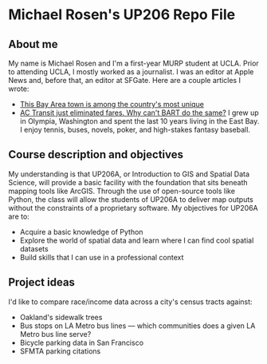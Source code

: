 # Michael Rosen's UP206 Repo File
## About me
My name is Michael Rosen and I'm a first-year MURP student at UCLA. Prior to attending UCLA, I mostly worked as a journalist. I was an editor at Apple News and, before that, an editor at SFGate. Here are a couple articles I wrote:
* [This Bay Area town is among the country's most unique](https://www.sfgate.com/neighborhoods/eb/article/Kensington-Bay-Area-unincorporated-town-Contra-Cos-13836096.php)
* [AC Transit just eliminated fares. Why can't BART do the same?](https://www.sfgate.com/public-transportation/article/why-isnt-bart-free-ac-transit-covid-19-15153882.php)
I grew up in Olympia, Washington and spent the last 10 years living in the East Bay. I enjoy tennis, buses, novels, poker, and high-stakes fantasy baseball.
## Course description and objectives
My understanding is that UP206A, or Introduction to GIS and Spatial Data Science, will provide a basic facility with the foundation that sits beneath mapping tools like ArcGIS. Through the use of open-source tools like Python, the class will allow the students of UP206A to deliver map outputs without the constraints of a proprietary software.
My objectives for UP206A are to:
* Acquire a basic knowledge of Python
* Explore the world of spatial data and learn where I can find cool spatial datasets
* Build skills that I can use in a professional context
## Project ideas
I'd like to compare race/income data across a city's census tracts against:
* Oakland's sidewalk trees 
* Bus stops on LA Metro bus lines  — which communities does a given LA Metro bus line serve?
* Bicycle parking data in San Francisco
* SFMTA parking citations
